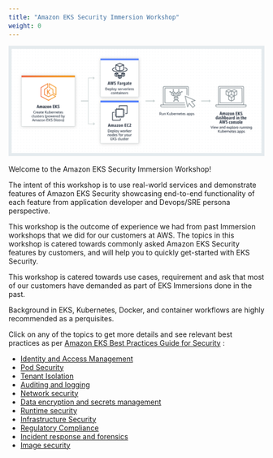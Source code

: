 ```yaml
---
title: "Amazon EKS Security Immersion Workshop"
weight: 0
---
```


![Amazon EKS](/static/images/product-page.png)


Welcome to the Amazon EKS Security Immersion Workshop!


The intent of this workshop is to use real-world services and demonstrate features of Amazon EKS Security showcasing end-to-end functionality of each feature from application developer and Devops/SRE persona perspective.

This workshop is the outcome of experience we had from past Immersion workshops that we did for our customers at AWS. The topics in this workshop is catered towards commonly asked Amazon EKS Security features by customers, and will help you to quickly get-started with EKS Security.

This workshop is catered towards use cases, requirement and ask that most of our customers have demanded as part of EKS Immersions done in the past.


Background in EKS, Kubernetes, Docker, and container workflows are highly recommended as a perquisites.


Click on any of the topics to get more details and see relevant best practices as per 
[Amazon EKS Best Practices Guide for Security](https://aws.github.io/caws-eks-best-practices/security/docs/) :


* [Identity and Access Management](https://aws.github.io/aws-eks-best-practices/security/docs/iam/)
* [Pod Security](https://aws.github.io/aws-eks-best-practices/security/docs/pods/)
* [Tenant Isolation](https://aws.github.io/aws-eks-best-practices/security/docs/multitenancy/)
* [Auditing and logging](https://aws.github.io/aws-eks-best-practices/security/docs/detective/)
* [Network security](https://aws.github.io/aws-eks-best-practices/security/docs/network/)
* [Data encryption and secrets management](https://aws.github.io/aws-eks-best-practices/security/docs/data/)
* [Runtime security](https://aws.github.io/aws-eks-best-practices/security/docs/runtime/)
* [Infrastructure Security](https://aws.github.io/aws-eks-best-practices/security/docs/hosts/)
* [Regulatory Compliance](https://aws.github.io/aws-eks-best-practices/security/docs/compliance/)
* [Incident response and forensics](https://aws.github.io/aws-eks-best-practices/security/docs/incidents/)
* [Image security](https://aws.github.io/aws-eks-best-practices/security/docs/image/)


